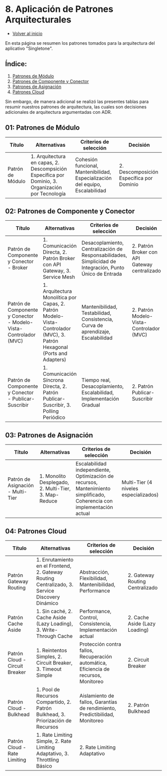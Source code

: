 # 8. Aplicación de Patrones Arquitecturales

- [Volver al inicio](/README.md)

En esta página se resumen los patrones tomados para la arquitectura del aplicativo "Singletone".

## Índice: 
1. [Patrones de Módulo](/8/8.1/8.1.md)
2. [Patrones de Componente y Conector](/8/8.2/8.2.md)
3. [Patrones de Asignación](/8/8.3/8.3.md)
4. [Patrones Cloud](/8/8.4/8.4.md)

Sin embargo, de manera adicional se realizó las presentes tablas para resumir nuestros patrones de arquitectura, las cuales son decisiones adicionales de arquitectura argumentadas con ADR.


## 01: Patrones de Módulo
| Título              | Alternativas         | Criterios de selección                                                     | Decisión    |
|-----------------|--------------------------|------------------------------------------------------------|------------------------------------------|
| Patrón de Módulo| 1. Arquitectura en capas, 2. Descompsición Específica por Dominio, 3. Organización por Tecnología | Cohesión funcional, Mantenibilidad, Especialización del equipo, Escalabilidad | 2. Descomposición Específica por Dominio |

## 02: Patrones de Componente y Conector
| Título              | Alternativas         | Criterios de selección                                                     | Decisión    |
|-----------------|--------------------------|------------------------------------------------------------|------------------------------------------|
| Patrón de Componente y Conector - Broker | 1. Comunicación Directa, 2. Patrón Broker con API Gateway, 3. Service Mesh | Desacoplamiento, Centralización de Responsabilidades, Simplicidad de Integración, Punto Único de Entrada | 2. Patrón Broker con API Gateway centralizado |
| Patrón de Componente y Conector - Modelo-Vista-Controlador (MVC) | 1. Arquitectura Monolítica por Capas, 2. Patrón Modelo-Vista-Controlador (MVC), 3. Patrón Hexagonal (Ports and Adapters) | Mantenibilidad, Testabilidad, Consistencia, Curva de aprendizaje, Escalabilidad | 2. Patrón Modelo-Vista-Controlador (MVC) |
| Patrón de Componente y Conector - Publicar-Suscribir | 1. Comunicación Síncrona Directa, 2. Patrón Publicar-Suscribir, 3. Polling Periódico | Tiempo real, Desacoplamiento, Escalabilidad, Implementación Gradual | 2. Patrón Publicar-Suscribir |

## 03: Patrones de Asignación
| Título              | Alternativas         | Criterios de selección                                                     | Decisión    |
|-----------------|--------------------------|------------------------------------------------------------|------------------------------------------|
| Patrón de Asignación - Multi-Tier | 1. Monolito Desplegado, 2. Multi-Tier, 3. Map-Reduce | Escalabilidad independiente, Optimización de recursos, Mantenimiento simplificado, Coherencia con implementación actual | Multi-Tier (4 niveles especializados) |

## 04: Patrones Cloud
| Título              | Alternativas         | Criterios de selección                                                     | Decisión    |
|-----------------|--------------------------|------------------------------------------------------------|------------------------------------------|
| Patrón Gateway Routing | 1. Enrutamiento en el Frontend, 2. Gateway Routing Centralizado, 3. Service Discovery Dinámico | Abstracción, Flexibilidad, Mantenibilidad, Performance | 2. Gateway Routing Centralizado |
| Patrón Cache Aside | 1. Sin caché, 2. Cache Aside (Lazy Loading), 3. Write-Through Cache | Performance, Control, Consistencia, Implementación actual | 2. Cache Aside (Lazy Loading) |
| Patrón Cloud - Circuit Breaker | 1. Reintentos Simples, 2. Circuit Breaker, 3. Timeout Simple | Protección contra fallos, Recuperación automática, Eficiencia de recursos, Monitoreo | 2. Circuit Breaker |
| Patrón Cloud - Bulkhead | 1. Pool de Recursos Compartido, 2. Patrón Bulkhead, 3. Priorización de Recursos | Aislamiento de fallos, Garantías de rendimiento, Predictibilidad, Monitoreo | 2. Patrón Bulkhead |
| Patrón Cloud - Rate Limiting | 1. Rate Limiting Simple, 2. Rate Limiting Adaptativo, 3. Throttling Básico | 2. Rate Limiting Adaptativo |